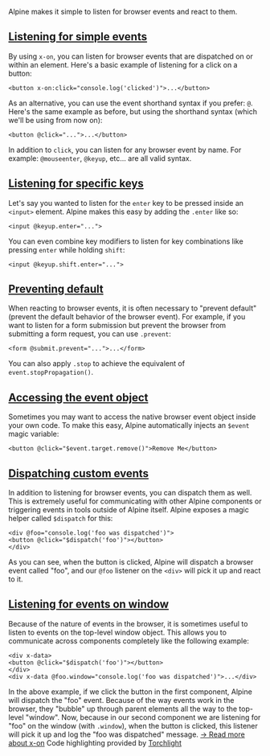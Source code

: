 Alpine makes it simple to listen for browser events and react to them.


## [Listening for simple events](#listening-for-simple-events)


By using `x-on`, you can listen for browser events that are dispatched on or within an element.
Here's a basic example of listening for a click on a button:
```
<button x-on:click="console.log('clicked')">...</button>
```
As an alternative, you can use the event shorthand syntax if you prefer: `@`. Here's the same example as before, but using the shorthand syntax (which we'll be using from now on):
```
<button @click="...">...</button>
```
In addition to `click`, you can listen for any browser event by name. For example: `@mouseenter`, `@keyup`, etc... are all valid syntax.


## [Listening for specific keys](#listening-for-specific-keys)


Let's say you wanted to listen for the `enter` key to be pressed inside an `<input>` element. Alpine makes this easy by adding the `.enter` like so:
```
<input @keyup.enter="...">
```
You can even combine key modifiers to listen for key combinations like pressing `enter` while holding `shift`:
```
<input @keyup.shift.enter="...">
```


## [Preventing default](#preventing-default)


When reacting to browser events, it is often necessary to "prevent default" (prevent the default behavior of the browser event).
For example, if you want to listen for a form submission but prevent the browser from submitting a form request, you can use `.prevent`:
```
<form @submit.prevent="...">...</form>
```
You can also apply `.stop` to achieve the equivalent of `event.stopPropagation()`.


## [Accessing the event object](#accessing-the-event-object)


Sometimes you may want to access the native browser event object inside your own code. To make this easy, Alpine automatically injects an `$event` magic variable:
```
<button @click="$event.target.remove()">Remove Me</button>
```


## [Dispatching custom events](#dispatching-custom-events)


In addition to listening for browser events, you can dispatch them as well. This is extremely useful for communicating with other Alpine components or triggering events in tools outside of Alpine itself.
Alpine exposes a magic helper called `$dispatch` for this:
```
<div @foo="console.log('foo was dispatched')">
<button @click="$dispatch('foo')"></button>
</div>
```
As you can see, when the button is clicked, Alpine will dispatch a browser event called "foo", and our `@foo` listener on the `<div>` will pick it up and react to it.


## [Listening for events on window](#listening-for-events-on-window)


Because of the nature of events in the browser, it is sometimes useful to listen to events on the top-level window object.
This allows you to communicate across components completely like the following example:
```
<div x-data>
<button @click="$dispatch('foo')"></button>
</div>
<div x-data @foo.window="console.log('foo was dispatched')">...</div>
```
In the above example, if we click the button in the first component, Alpine will dispatch the "foo" event. Because of the way events work in the browser, they "bubble" up through parent elements all the way to the top-level "window".
Now, because in our second component we are listening for "foo" on the window (with `.window`), when the button is clicked, this listener will pick it up and log the "foo was dispatched" message.
[→ Read more about x-on](https://alpinejs.dev/directives/on)
Code highlighting provided by [Torchlight](https://torchlight.dev/)